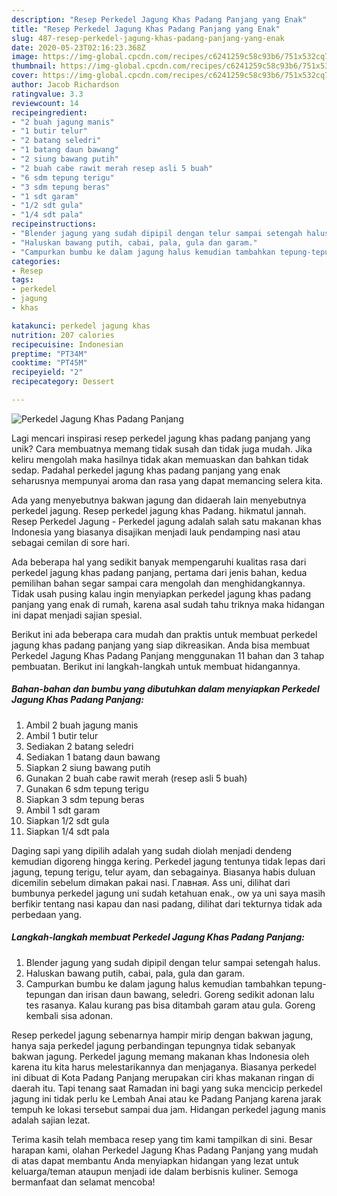 ```yaml
---
description: "Resep Perkedel Jagung Khas Padang Panjang yang Enak"
title: "Resep Perkedel Jagung Khas Padang Panjang yang Enak"
slug: 487-resep-perkedel-jagung-khas-padang-panjang-yang-enak
date: 2020-05-23T02:16:23.368Z
image: https://img-global.cpcdn.com/recipes/c6241259c58c93b6/751x532cq70/perkedel-jagung-khas-padang-panjang-foto-resep-utama.jpg
thumbnail: https://img-global.cpcdn.com/recipes/c6241259c58c93b6/751x532cq70/perkedel-jagung-khas-padang-panjang-foto-resep-utama.jpg
cover: https://img-global.cpcdn.com/recipes/c6241259c58c93b6/751x532cq70/perkedel-jagung-khas-padang-panjang-foto-resep-utama.jpg
author: Jacob Richardson
ratingvalue: 3.3
reviewcount: 14
recipeingredient:
- "2 buah jagung manis"
- "1 butir telur"
- "2 batang seledri"
- "1 batang daun bawang"
- "2 siung bawang putih"
- "2 buah cabe rawit merah resep asli 5 buah"
- "6 sdm tepung terigu"
- "3 sdm tepung beras"
- "1 sdt garam"
- "1/2 sdt gula"
- "1/4 sdt pala"
recipeinstructions:
- "Blender jagung yang sudah dipipil dengan telur sampai setengah halus."
- "Haluskan bawang putih, cabai, pala, gula dan garam."
- "Campurkan bumbu ke dalam jagung halus kemudian tambahkan tepung-tepungan dan irisan daun bawang, seledri. Goreng sedikit adonan lalu tes rasanya. Kalau kurang pas bisa ditambah garam atau gula. Goreng kembali sisa adonan."
categories:
- Resep
tags:
- perkedel
- jagung
- khas

katakunci: perkedel jagung khas 
nutrition: 207 calories
recipecuisine: Indonesian
preptime: "PT34M"
cooktime: "PT45M"
recipeyield: "2"
recipecategory: Dessert

---
```



![Perkedel Jagung Khas Padang Panjang](https://img-global.cpcdn.com/recipes/c6241259c58c93b6/751x532cq70/perkedel-jagung-khas-padang-panjang-foto-resep-utama.jpg)

Lagi mencari inspirasi resep perkedel jagung khas padang panjang yang unik? Cara membuatnya memang tidak susah dan tidak juga mudah. Jika keliru mengolah maka hasilnya tidak akan memuaskan dan bahkan tidak sedap. Padahal perkedel jagung khas padang panjang yang enak seharusnya mempunyai aroma dan rasa yang dapat memancing selera kita.

Ada yang menyebutnya bakwan jagung dan didaerah lain menyebutnya perkedel jagung. Resep perkedel jagung khas Padang. hikmatul jannah. Resep Perkedel Jagung - Perkedel jagung adalah salah satu makanan khas Indonesia yang biasanya disajikan menjadi lauk pendamping nasi atau sebagai cemilan di sore hari.

Ada beberapa hal yang sedikit banyak mempengaruhi kualitas rasa dari perkedel jagung khas padang panjang, pertama dari jenis bahan, kedua pemilihan bahan segar sampai cara mengolah dan menghidangkannya. Tidak usah pusing kalau ingin menyiapkan perkedel jagung khas padang panjang yang enak di rumah, karena asal sudah tahu triknya maka hidangan ini dapat menjadi sajian spesial.


Berikut ini ada beberapa cara mudah dan praktis untuk membuat perkedel jagung khas padang panjang yang siap dikreasikan. Anda bisa membuat Perkedel Jagung Khas Padang Panjang menggunakan 11 bahan dan 3 tahap pembuatan. Berikut ini langkah-langkah untuk membuat hidangannya.

<!--inarticleads1-->

##### Bahan-bahan dan bumbu yang dibutuhkan dalam menyiapkan Perkedel Jagung Khas Padang Panjang:

1. Ambil 2 buah jagung manis
1. Ambil 1 butir telur
1. Sediakan 2 batang seledri
1. Sediakan 1 batang daun bawang
1. Siapkan 2 siung bawang putih
1. Gunakan 2 buah cabe rawit merah (resep asli 5 buah)
1. Gunakan 6 sdm tepung terigu
1. Siapkan 3 sdm tepung beras
1. Ambil 1 sdt garam
1. Siapkan 1/2 sdt gula
1. Siapkan 1/4 sdt pala


Daging sapi yang dipilih adalah yang sudah diolah menjadi dendeng kemudian digoreng hingga kering. Perkedel jagung tentunya tidak lepas dari jagung, tepung terigu, telur ayam, dan sebagainya. Biasanya habis duluan dicemilin sebelum dimakan pakai nasi. Главная. Ass uni, dilihat dari bumbunya perkedel jagung uni sudah ketahuan enak., ow ya uni saya masih berfikir tentang nasi kapau dan nasi padang, dilihat dari tekturnya tidak ada perbedaan yang. 

<!--inarticleads2-->

##### Langkah-langkah membuat Perkedel Jagung Khas Padang Panjang:

1. Blender jagung yang sudah dipipil dengan telur sampai setengah halus.
1. Haluskan bawang putih, cabai, pala, gula dan garam.
1. Campurkan bumbu ke dalam jagung halus kemudian tambahkan tepung-tepungan dan irisan daun bawang, seledri. Goreng sedikit adonan lalu tes rasanya. Kalau kurang pas bisa ditambah garam atau gula. Goreng kembali sisa adonan.


Resep perkedel jagung sebenarnya hampir mirip dengan bakwan jagung, hanya saja perkedel jagung perbandingan tepungnya tidak sebanyak bakwan jagung. Perkedel jagung memang makanan khas Indonesia oleh karena itu kita harus melestarikannya dan menjaganya. Biasanya perkedel ini dibuat di Kota Padang Panjang merupakan ciri khas makanan ringan di daerah itu. Tapi tenang saat Ramadan ini bagi yang suka mencicip perkedel jagung ini tidak perlu ke Lembah Anai atau ke Padang Panjang karena jarak tempuh ke lokasi tersebut sampai dua jam. Hidangan perkedel jagung manis adalah sajian lezat. 

Terima kasih telah membaca resep yang tim kami tampilkan di sini. Besar harapan kami, olahan Perkedel Jagung Khas Padang Panjang yang mudah di atas dapat membantu Anda menyiapkan hidangan yang lezat untuk keluarga/teman ataupun menjadi ide dalam berbisnis kuliner. Semoga bermanfaat dan selamat mencoba!
